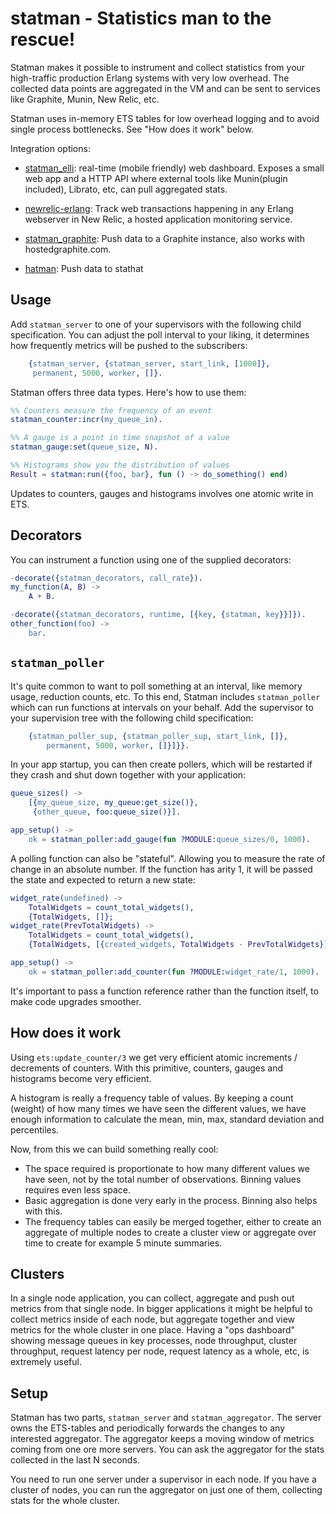 # statman - Statistics man to the rescue!

Statman makes it possible to instrument and collect statistics from
your high-traffic production Erlang systems with very low
overhead. The collected data points are aggregated in the VM and can
be sent to services like Graphite, Munin, New Relic, etc.

Statman uses in-memory ETS tables for low overhead logging and to
avoid single process bottlenecks. See "How does it work" below.

Integration options:

 * [statman_elli][]: real-time (mobile friendly) web
   dashboard. Exposes a small web app and a HTTP API where external
   tools like Munin(plugin included), Librato, etc, can pull
   aggregated stats.

 * [newrelic-erlang][]: Track web transactions happening in any Erlang
   webserver in New Relic, a hosted application monitoring service.

 * [statman_graphite][]: Push data to a Graphite instance, also works
   with hostedgraphite.com.

 * [hatman][]: Push data to stathat


## Usage

Add `statman_server` to one of your supervisors with the following
child specification. You can adjust the poll interval to your liking,
it determines how frequently metrics will be pushed to the
subscribers:


```erlang
    {statman_server, {statman_server, start_link, [1000]},
     permanent, 5000, worker, []}.
```

Statman offers three data types. Here's how to use them:

```erlang
%% Counters measure the frequency of an event
statman_counter:incr(my_queue_in).

%% A gauge is a point in time snapshot of a value
statman_gauge:set(queue_size, N).

%% Histograms show you the distribution of values
Result = statman:run({foo, bar}, fun () -> do_something() end)
```

Updates to counters, gauges and histograms involves one atomic write
in ETS.


## Decorators

You can instrument a function using one of the supplied decorators:

```erlang
-decorate({statman_decorators, call_rate}).
my_function(A, B) ->
    A + B.

-decorate({statman_decorators, runtime, [{key, {statman, key}}]}).
other_function(foo) ->
    bar.
```

## `statman_poller`

It's quite common to want to poll something at an interval, like
memory usage, reduction counts, etc. To this end, Statman includes
`statman_poller` which can run functions at intervals on your
behalf. Add the supervisor to your supervision tree with the following
child specification:

```erlang
    {statman_poller_sup, {statman_poller_sup, start_link, []},
        permanent, 5000, worker, []}]}}.
```

In your app startup, you can then create pollers, which will be
restarted if they crash and shut down together with your application:

```erlang
queue_sizes() ->
    [{my_queue_size, my_queue:get_size()},
     {other_queue, foo:queue_size()}].

app_setup() ->
    ok = statman_poller:add_gauge(fun ?MODULE:queue_sizes/0, 1000).
```

A polling function can also be "stateful". Allowing you to measure the
rate of change in an absolute number. If the function has arity 1, it
will be passed the state and expected to return a new state:

```erlang
widget_rate(undefined) ->
    TotalWidgets = count_total_widgets(),
    {TotalWidgets, []};
widget_rate(PrevTotalWidgets) ->
    TotalWidgets = count_total_widgets(),
    {TotalWidgets, [{created_widgets, TotalWidgets - PrevTotalWidgets}]}.

app_setup() ->
    ok = statman_poller:add_counter(fun ?MODULE:widget_rate/1, 1000).
```

It's important to pass a function reference rather than the function
itself, to make code upgrades smoother.

## How does it work

Using `ets:update_counter/3` we get very efficient atomic increments /
decrements of counters. With this primitive, counters, gauges and
histograms become very efficient.

A histogram is really a frequency table of values. By keeping a count
(weight) of how many times we have seen the different values, we have
enough information to calculate the mean, min, max, standard deviation
and percentiles.

Now, from this we can build something really cool:

 * The space required is proportionate to how many different values we
   have seen, not by the total number of observations. Binning values
   requires even less space.
 * Basic aggregation is done very early in the process. Binning also
   helps with this.
 * The frequency tables can easily be merged together, either to
   create an aggregate of multiple nodes to create a cluster view or
   aggregate over time to create for example 5 minute summaries.


## Clusters

In a single node application, you can collect, aggregate and push out
metrics from that single node. In bigger applications it might be
helpful to collect metrics inside of each node, but aggregate together
and view metrics for the whole cluster in one place. Having a "ops
dashboard" showing message queues in key processes, node throughput,
cluster throughput, request latency per node, request latency as a
whole, etc, is extremely useful.

## Setup

Statman has two parts, `statman_server` and `statman_aggregator`. The
server owns the ETS-tables and periodically forwards the changes to
any interested aggregator. The aggregator keeps a moving window of
metrics coming from one ore more servers. You can ask the aggregator
for the stats collected in the last N seconds.

You need to run one server under a supervisor in each node. If you
have a cluster of nodes, you can run the aggregator on just one of
them, collecting stats for the whole cluster.


[statman_elli]: https://github.com/knutin/statman_elli
[newrelic-erlang]: https://github.com/wooga/newrelic-erlang
[statman_graphite]: https://github.com/chrisavl/statman_graphite
[hatman]: https://github.com/chrisavl/hatman
